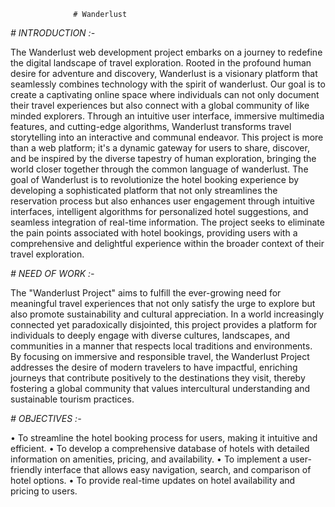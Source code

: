                   # Wanderlust

*# INTRODUCTION :-*

The Wanderlust web development project embarks on a journey to redefine the digital landscape of travel exploration. Rooted in the profound human desire for adventure and discovery, Wanderlust is a visionary platform that seamlessly combines technology with the spirit of wanderlust. Our goal is to create a captivating online space where individuals can not only document their travel experiences but also connect with a global community of like minded explorers. Through an intuitive user interface, immersive multimedia features, and cutting-edge algorithms, Wanderlust transforms travel storytelling into an interactive and communal endeavor. This project is more than a web platform; it's a dynamic gateway for users to share, discover, and be inspired by the diverse tapestry of human exploration, bringing the world closer together through the common language of wanderlust. The goal of Wanderlust is to revolutionize the hotel booking experience by developing a sophisticated platform that not only streamlines the reservation process but also enhances user engagement through intuitive interfaces, intelligent algorithms for personalized hotel suggestions, and seamless integration of real-time information. The project seeks to eliminate the pain points associated with hotel bookings, providing users with a comprehensive and delightful experience within the broader context of their travel exploration.
         


*# NEED OF WORK :-*

The "Wanderlust Project" aims to fulfill the ever-growing need for meaningful travel experiences that not only satisfy the urge to explore but also promote sustainability and cultural appreciation. In a world increasingly connected yet paradoxically disjointed, this project provides a platform for individuals to deeply engage with diverse cultures, landscapes, and communities in a manner that respects local traditions and environments. By focusing on immersive and responsible travel, the Wanderlust Project addresses the desire of modern travelers to have impactful, enriching journeys that contribute positively to the destinations they visit, thereby fostering a global community that values intercultural understanding and sustainable tourism practices.



*# OBJECTIVES :-*

• To streamline the hotel booking process for users, making it intuitive and efficient.
• To develop a comprehensive database of hotels with detailed information on amenities, pricing, and availability.
• To implement a user-friendly interface that allows easy navigation, search, and comparison of hotel options.
• To provide real-time updates on hotel availability and pricing to users.





